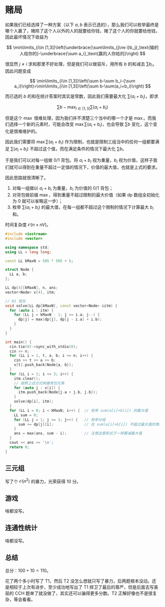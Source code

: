 # 赌局

如果我们已经选择了一种方案（以下 $a,b$ 表示已选的），那么我们可以枚举最终是哪个人赢了，赌除了这个人以外的人的就要给你钱，赌了这个人的你就要给他钱，因此最坏情况下收益为 

$$
\min\limits_{i\in [1,3]}\left(\underbrace{\sum\limits_{j\ne i}b_j}_\text{输的人给你的}-\underbrace{\sum a_i}_\text{赢的人你给的}\right) 
$$

很显然 $j\ne i$ 求和那里不好处理，但是我们可以做容斥，用所有 $b$ 的和减去 $\sum b_i$，因此问题变成

$$
\min\limits_{i\in [1,3]}\left(\sum b-\sum b_i-{\sum a_i}\right)=\min\limits_{i\in [1,3]}\left(\sum b-\sum(a_i+b_i)\right)
$$

而已选的 $b$ 的和在统计答案时其实是常数，因此我们需要最大化 $\sum(a_i+b_i)$，即求

$$
\sum b-\max_{i\in[1,3]}\sum(a_i+b_i)
$$

但是这个 $\max$ 很难处理，因为我们并不清楚三个当中的哪一个才是 $\max$。而我们选择一个新的元素时，可能会改变 ${} \max\sum(a_i+b_i) {}$，也会导致 $\sum b$ 变化，这个变化是很难维护的。

因此我们需要将 $\max\sum(a_i+b_i)$ 作为限制，也就是限制三组当中的任何一组都要满足 $\sum(a_i+b_i)$ 不超过这个值，而在满足条件的情况下最大化 $\sum b$。

于是我们可以对每一组做 0/1 背包。将 $a_i+b_i$ 视为重量，$b_i$ 视为价值，这样子我们就可以得到在重量不超过一定值的情况下，价值的最大值，也就是上式的要求。

因此思路就很清晰了。

1. 对每一组做以 $a_i+b_i$ 为重量，$b_i$ 为价值的 0/1 背包；
2. 对背包做前缀 $\max$，得到重量不超过限制的最大价值（如果 dp 数组全初始化为 $0$ 就可以省略这一步）；
3. 枚举 $\sum(a_i+b_i)$ 的最大值，在每一组都不超过这个限制的情况下计算最大 $b_i$ 和。

时间复杂度 $\mathcal O(n\times nV)$。

```cpp
#include <iostream>
#include <vector>

using namespace std;
using LL = long long;

const LL kMaxN = 505 * 505 + 5;

struct Node {
  LL a, b;
};

LL dp[4][kMaxN], n, ans;
vector<Node> v[4], itm;

// 01 背包
void solve(LL dp[kMaxN], const vector<Node> &itm) {
  for (auto i : itm) {
    for (LL j = kMaxN - 1; j >= i.a; j--) {
      dp[j] = max(dp[j], dp[j - i.a] + i.b);
    }
  }
}

int main() {
  cin.tie(0)->sync_with_stdio(0);
  cin >> n;
  for (LL i = 1, t, a, b; i <= n; i++) {
    cin >> t >> a >> b;
    v[t].push_back(Node{a, b});
  }
  for (LL i = 1; i <= 3; i++) {
    itm.clear();
    // 按照上述方式构建背包元素
    for (auto j : v[i]) {
      itm.push_back(Node{j.a + j.b, j.b});
    }
    solve(dp[i], itm);
  }
  for (LL i = 0; i < kMaxN; i++) {  // 枚举 sum(a[i]+b[i]) 的最大值
    LL sum = 0;
    for (LL j = 1; j <= 3; j++) {   // 枚举分组
      sum += dp[j][i];              // 在 sum(a[i]+b[i]) 不超过最大值的情况下求 b[i] 最大和
    }
    ans = max(ans, sum - i);        // 注意这里和式子一样要减最大值
  }
  cout << ans << '\n';
  return 0;
}
```

## 三元组

写了个 $\mathcal O(n^2)$ 的暴力，光荣获得 $10$ 分。

## 游戏

啥都没写。

## 连通性统计

啥都没写。

## 总结

总分：$100+10=110$。

花了两个多小时写了 T1，然后 T2 没怎么想就只写了暴力，后两题根本没动。还是相较于上次有进步，至少成功地写出了 T1 捍卫了最后的尊严，但是后面去写美丽的 CCH 题单了就没做了，其实还可以骗得更多分数。T2 正解好像也不是很复杂，等会看看。